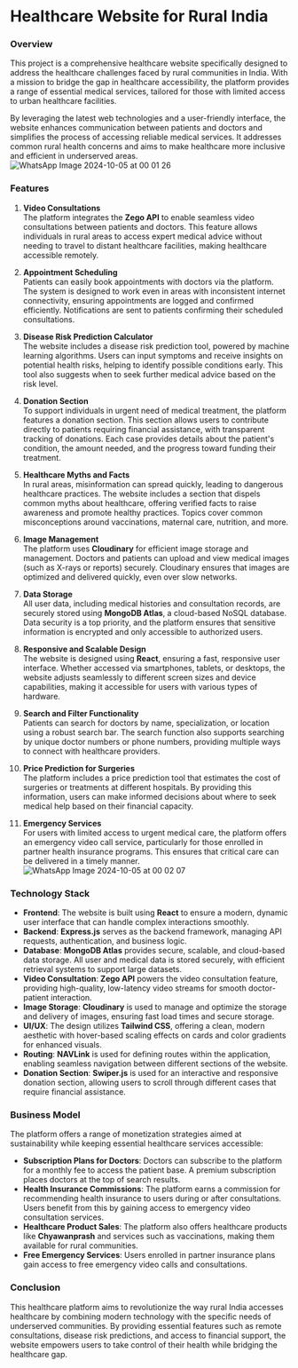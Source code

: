 # **Healthcare Website for Rural India**

### **Overview**
This project is a comprehensive healthcare website specifically designed to address the healthcare challenges faced by rural communities in India. With a mission to bridge the gap in healthcare accessibility, the platform provides a range of essential medical services, tailored for those with limited access to urban healthcare facilities. 

By leveraging the latest web technologies and a user-friendly interface, the website enhances communication between patients and doctors and simplifies the process of accessing reliable medical services. It addresses common rural health concerns and aims to make healthcare more inclusive and efficient in underserved areas.
![WhatsApp Image 2024-10-05 at 00 01 26](https://github.com/user-attachments/assets/59923c13-25aa-46de-9988-31272fda3208)
### **Features**

1. **Video Consultations**  
   The platform integrates the **Zego API** to enable seamless video consultations between patients and doctors. This feature allows individuals in rural areas to access expert medical advice without needing to travel to distant healthcare facilities, making healthcare accessible remotely.

3. **Appointment Scheduling**  
   Patients can easily book appointments with doctors via the platform. The system is designed to work even in areas with inconsistent internet connectivity, ensuring appointments are logged and confirmed efficiently. Notifications are sent to patients confirming their scheduled consultations.

4. **Disease Risk Prediction Calculator**  
   The website includes a disease risk prediction tool, powered by machine learning algorithms. Users can input symptoms and receive insights on potential health risks, helping to identify possible conditions early. This tool also suggests when to seek further medical advice based on the risk level.

5. **Donation Section**  
   To support individuals in urgent need of medical treatment, the platform features a donation section. This section allows users to contribute directly to patients requiring financial assistance, with transparent tracking of donations. Each case provides details about the patient's condition, the amount needed, and the progress toward funding their treatment.

6. **Healthcare Myths and Facts**  
   In rural areas, misinformation can spread quickly, leading to dangerous healthcare practices. The website includes a section that dispels common myths about healthcare, offering verified facts to raise awareness and promote healthy practices. Topics cover common misconceptions around vaccinations, maternal care, nutrition, and more.

7. **Image Management**  
   The platform uses **Cloudinary** for efficient image storage and management. Doctors and patients can upload and view medical images (such as X-rays or reports) securely. Cloudinary ensures that images are optimized and delivered quickly, even over slow networks.

8. **Data Storage**  
   All user data, including medical histories and consultation records, are securely stored using **MongoDB Atlas**, a cloud-based NoSQL database. Data security is a top priority, and the platform ensures that sensitive information is encrypted and only accessible to authorized users.

9. **Responsive and Scalable Design**  
   The website is designed using **React**, ensuring a fast, responsive user interface. Whether accessed via smartphones, tablets, or desktops, the website adjusts seamlessly to different screen sizes and device capabilities, making it accessible for users with various types of hardware.

10. **Search and Filter Functionality**  
   Patients can search for doctors by name, specialization, or location using a robust search bar. The search function also supports searching by unique doctor numbers or phone numbers, providing multiple ways to connect with healthcare providers.

11. **Price Prediction for Surgeries**  
    The platform includes a price prediction tool that estimates the cost of surgeries or treatments at different hospitals. By providing this information, users can make informed decisions about where to seek medical help based on their financial capacity.

12. **Emergency Services**  
    For users with limited access to urgent medical care, the platform offers an emergency video call service, particularly for those enrolled in partner health insurance programs. This ensures that critical care can be delivered in a timely manner.
    ![WhatsApp Image 2024-10-05 at 00 02 07](https://github.com/user-attachments/assets/ad470ca6-7dcc-41bf-9cbf-cdb7ffe7ac25)

### **Technology Stack**

- **Frontend**: The website is built using **React** to ensure a modern, dynamic user interface that can handle complex interactions smoothly.
- **Backend**: **Express.js** serves as the backend framework, managing API requests, authentication, and business logic.
- **Database**: **MongoDB Atlas** provides secure, scalable, and cloud-based data storage. All user and medical data is stored securely, with efficient retrieval systems to support large datasets.
- **Video Consultation**: **Zego API** powers the video consultation feature, providing high-quality, low-latency video streams for smooth doctor-patient interaction.
- **Image Storage**: **Cloudinary** is used to manage and optimize the storage and delivery of images, ensuring fast load times and secure storage.
- **UI/UX**: The design utilizes **Tailwind CSS**, offering a clean, modern aesthetic with hover-based scaling effects on cards and color gradients for enhanced visuals.
- **Routing**: **NAVLink** is used for defining routes within the application, enabling seamless navigation between different sections of the website.
- **Donation Section**: **Swiper.js** is used for an interactive and responsive donation section, allowing users to scroll through different cases that require financial assistance.

### **Business Model**

The platform offers a range of monetization strategies aimed at sustainability while keeping essential healthcare services accessible:

- **Subscription Plans for Doctors**: Doctors can subscribe to the platform for a monthly fee to access the patient base. A premium subscription places doctors at the top of search results.
- **Health Insurance Commissions**: The platform earns a commission for recommending health insurance to users during or after consultations. Users benefit from this by gaining access to emergency video consultation services.
- **Healthcare Product Sales**: The platform also offers healthcare products like **Chyawanprash** and services such as vaccinations, making them available for rural communities.
- **Free Emergency Services**: Users enrolled in partner insurance plans gain access to free emergency video calls and consultations.

### **Conclusion**

This healthcare platform aims to revolutionize the way rural India accesses healthcare by combining modern technology with the specific needs of underserved communities. By providing essential features such as remote consultations, disease risk predictions, and access to financial support, the website empowers users to take control of their health while bridging the healthcare gap.
